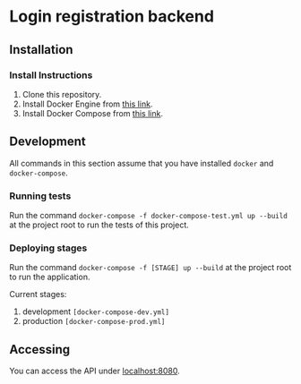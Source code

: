 # Login registration backend
## Installation
### Install Instructions
1. Clone this repository.
2. Install Docker Engine from [this link](https://docs.docker.com/engine/install/).
3. Install Docker Compose from [this link](https://docs.docker.com/compose/install/).

## Development
All commands in this section assume that you have installed `docker` and `docker-compose`.
### Running tests
Run the command `docker-compose -f docker-compose-test.yml up --build` at the project root to run the tests of this project.

### Deploying stages
Run the command `docker-compose -f [STAGE] up --build` at the project root to run the application.

Current stages:
1. development `[docker-compose-dev.yml]`
2. production `[docker-compose-prod.yml]`

## Accessing
You can access the API under [localhost:8080](http://localhost:8080).
